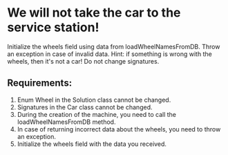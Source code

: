 # We will not take the car to the service station!

Initialize the wheels field using data from loadWheelNamesFromDB.
Throw an exception in case of invalid data.
Hint: if something is wrong with the wheels, then it's not a car!
Do not change signatures.


## Requirements:
1. Enum Wheel in the Solution class cannot be changed.
2. Signatures in the Car class cannot be changed.
3. During the creation of the machine, you need to call the loadWheelNamesFromDB method.
4. In case of returning incorrect data about the wheels, you need to throw an exception.
5. Initialize the wheels field with the data you received.